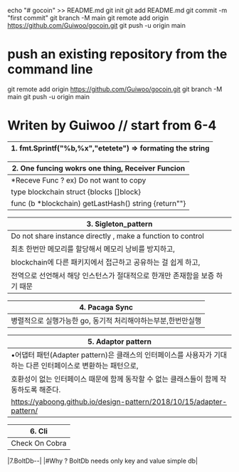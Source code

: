 echo "# gocoin" >> README.md
git init
git add README.md
git commit -m "first commit"
git branch -M main
git remote add origin https://github.com/Guiwoo/gocoin.git
git push -u origin main

# push an existing repository from the command line

git remote add origin https://github.com/Guiwoo/gocoin.git
git branch -M main
git push -u origin main

# Writen by Guiwoo // start from 6-4

| 1. fmt.Sprintf("%b,%x","etetete") => formating the string |
| --------------------------------------------------------- |

| 2. One funcing wokrs one thing, Receiver Funcion      |
| ----------------------------------------------------- |
| \*Receve Func ? ex) Do not want to copy               |
| type blockchain struct {blocks []block}               |
| func (b \*blockchain) getLastHash() string {return""} |

| 3. Sigleton_pattern                                                         |
| --------------------------------------------------------------------------- |
| Do not share instance directly , make a function to control                 |
| 최초 한번만 메모리를 할당해서 메모리 낭비를 방지하고,                       |
| blockchain에 다른 패키지에서 접근하고 공유하는 걸 쉽게 하고,                |
| 전역으로 선언해서 해당 인스턴스가 절대적으로 한개만 존재함을 보증 하기 때문 |

| 4. Pacaga Sync                                               |
| ------------------------------------------------------------ |
| 병렬적으로 실행가능한 go, 동기적 처리해야하는부분,한번만실행 |

| 5. Adaptor pattern                                                                                           |
| ------------------------------------------------------------------------------------------------------------ |
| •어댑터 패턴(Adapter pattern)은 클래스의 인터페이스를 사용자가 기대하는 다른 인터페이스로 변환하는 패턴으로, |
| 호환성이 없는 인터페이스 때문에 함께 동작할 수 없는 클래스들이 함께 작동하도록 해준다.                       |
| https://yaboong.github.io/design-pattern/2018/10/15/adapter-pattern/                                         |

| 6. Cli         |
| -------------- |
| Check On Cobra |

|7.BoltDb--|
|#Why ? BoltDb needs only key and value simple db|
